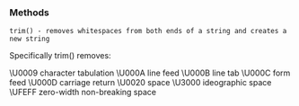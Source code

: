 ### Methods
```trim() - removes whitespaces from both ends of a string and creates a new string```

Specifically trim() removes:

\U0009 character tabulation
\U000A line feed
\U000B line tab
\U000C form feed
\U000D carriage return
\U0020 space
\U3000 ideographic space
\UFEFF zero-width non-breaking space